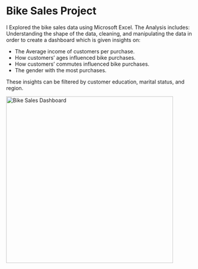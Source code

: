 # Bike Sales Project
I Explored the bike sales data using Microsoft Excel. The Analysis includes:
Understanding the shape of the data, cleaning, and manipulating the data in order to create a dashboard which is given insights on:
*	The Average income of customers per purchase.
*	How customers’ ages influenced bike purchases.
*	How customers’ commutes influenced bike purchases.
*	The gender with the most purchases.

These insights can be filtered by customer education, marital status, and region. 

<img width="450" alt="Bike Sales Dashboard" src="https://user-images.githubusercontent.com/33102157/197391392-dd0e1220-d530-4209-a945-4a7b7603427f.png">

